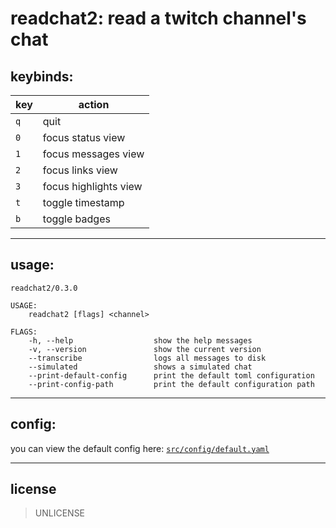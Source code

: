 # readchat2: read a twitch channel's chat

## keybinds:

| key | action                |
| --- | --------------------- |
| `q` | quit                  |
| `0` | focus status view     |
| `1` | focus messages view   |
| `2` | focus links view      |
| `3` | focus highlights view |
| `t` | toggle timestamp      |
| `b` | toggle badges         |

---

## usage:

```
readchat2/0.3.0

USAGE:
    readchat2 [flags] <channel>

FLAGS:
    -h, --help                  show the help messages
    -v, --version               show the current version
    --transcribe                logs all messages to disk
    --simulated                 shows a simulated chat
    --print-default-config      print the default toml configuration
    --print-config-path         print the default configuration path

```

---

## config:

you can view the default config here: [`src/config/default.yaml`](src/config/default.yaml)

---

## license

> UNLICENSE
